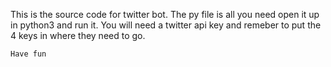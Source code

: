 This is the source code for twitter bot. The py file is all you need open it up in python3 and run it. You will need a twitter api key and remeber to put the 4 keys in
where they need to go. 

```Have fun```
